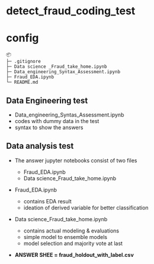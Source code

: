 # detect_fraud_coding_test

# config
```
📦 
├─ .gitignore
├─ Data science _Fraud_take_home.ipynb
├─ Data_engineering_Syntax_Assessment.ipynb
├─ Fraud_EDA.ipynb
└─ README.md
```


## Data Engineering test
- Data_engineering_Syntas_Assessment.ipynb
- codes with dummy data in the test
- syntax to show the answers

## Data analysis test
- The answer jupyter notebooks consist of two files
  - Fraud_EDA.ipynb
  - Data science_Fraud_take_home.ipynb
 
- Fraud_EDA.ipynb
  - contains EDA result
  - ideation of derived variable for better classification
 
- Data science_Fraud_take_home.ipynb
  - contains actual modeling & evaluations
  - simple model to ensemble models
  - model selection and majority vote at last

- **ANSWER SHEE = fraud_holdout_with_label.csv**
